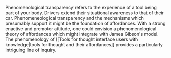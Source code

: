 ---
---

Phenomenological transparency refers to the experience of a tool being part of your body. Drivers extend their situational awareness to that of their car. Phenomeneological transparency and the mechanisms which presumably support it might be the foundation of affordances. With a strong enactive and premotor attitude, one could envision a phenomenological theory of affordances which might integrate with James Gibson's model. The phenomenology of [[Tools for thought interface users with knowledge|tools for thought and their affordances]] provides a particularly intriguing line of inquiry.